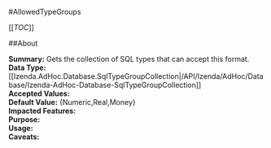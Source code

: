 #AllowedTypeGroups

[[_TOC_]]

##About

**Summary:**  Gets the collection of SQL types that can accept this format.   
**Data Type:** [[Izenda.AdHoc.Database.SqlTypeGroupCollection|/API/Izenda/AdHoc/Database/Izenda-AdHoc-Database-SqlTypeGroupCollection]]  
**Accepted Values:**   
**Default Value:** {Numeric,Real,Money}  
**Impacted Features:**   
**Purpose:**   
**Usage:**   
**Caveats:**   

